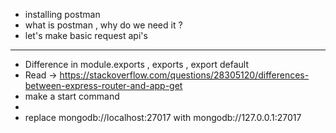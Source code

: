 - installing postman
- what is postman , why do we need it ?
- let's make basic request api's

---

- Difference in module.exports , exports , export default
- Read -> https://stackoverflow.com/questions/28305120/differences-between-express-router-and-app-get
- make a start command
-
- replace
  mongodb://localhost:27017 with mongodb://127.0.0.1:27017
